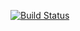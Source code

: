 [![Build Status](https://travis-ci.org/gschouse/Travis.svg?branch=master)](https://travis-ci.org/gschouse/Travis)